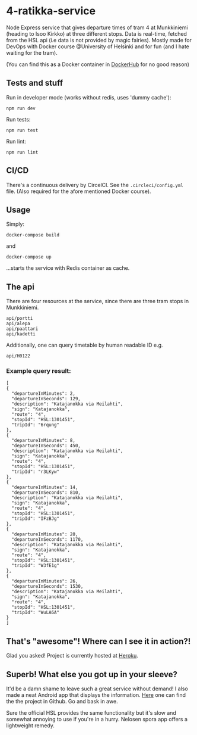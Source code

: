 # 4-ratikka-service
Node Express service that gives departure times of tram 4 at Munkkiniemi (heading to Isoo Kirkko) at three different stops. Data is real-time, fetched from the HSL api (i.e data is not provided by magic fairies). Mostly made for DevOps with Docker course @University of Helsinki and for fun (and I hate waiting for the tram).

(You can find this as a Docker container in [DockerHub](https://hub.docker.com/r/pimpbot9000/4-tram-service) for no good reason)

## Tests and stuff

Run in developer mode (works without redis, uses 'dummy cache'):
```
npm run dev
```

Run tests:
```
npm run test
```

Run lint:
```
npm run lint
```

## CI/CD

There's a continuous delivery by CircelCI. See the ```.circleci/config.yml``` file. (Also required for the afore mentioned Docker course).

## Usage

Simply:
```
docker-compose build
```
and
```
docker-compose up
```
...starts the service with Redis container as cache.

## The api
There are four resources at the service, since there are three tram stops in Munkkiniemi.
```
api/portti
api/alepa
api/paattari
api/kadetti
```
Additionally, one can query timetable by human readable ID e.g.
```
api/H0122
```
### Example query result:
```
[
{
  "departureInMinutes": 2,
  "departureInSeconds": 129,
  "description": "Katajanokka via Meilahti",
  "sign": "Katajanokka",
  "route": "4",
  "stopId": "HSL:1301451",
  "tripId": "6rqung"
},
{
  "departureInMinutes": 8,
  "departureInSeconds": 450,
  "description": "Katajanokka via Meilahti",
  "sign": "Katajanokka",
  "route": "4",
  "stopId": "HSL:1301451",
  "tripId": "r3LKyw"
},
{
  "departureInMinutes": 14,
  "departureInSeconds": 810,
  "description": "Katajanokka via Meilahti",
  "sign": "Katajanokka",
  "route": "4",
  "stopId": "HSL:1301451",
  "tripId": "IFzBJg"
},
{
  "departureInMinutes": 20,
  "departureInSeconds": 1170,
  "description": "Katajanokka via Meilahti",
  "sign": "Katajanokka",
  "route": "4",
  "stopId": "HSL:1301451",
  "tripId": "W3fE1g"
},
{
  "departureInMinutes": 26,
  "departureInSeconds": 1530,
  "description": "Katajanokka via Meilahti",
  "sign": "Katajanokka",
  "route": "4",
  "stopId": "HSL:1301451",
  "tripId": "WuLA6A"
}
]
```
## That's "awesome"! Where can I see it in action?!

Glad you asked! Project is currently hosted at [Heroku](https://tram-4-service.herokuapp.com/api/alepa). 

## Superb! What else you got up in your sleeve?

It'd be a damn shame to leave such a great service without demand! I also made a neat Android app that displays the information. [Here](https://github.com/pimpbot9000/tram4app) one can find the the project in Github. Go and bask in awe.

Sure the official HSL provides the same functionality but it's slow and somewhat annoying to use if you're in a hurry. Nelosen spora app offers a lightweight remedy.
